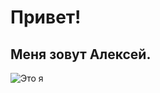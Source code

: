 # Привет!

## Меня зовут Алексей.

![Это я](https://avatars.githubusercontent.com/u/119871416?s=400&u=21408d88a7011ac7d0a90aa870c24f399e1af632&v=4)